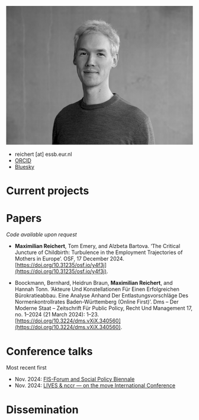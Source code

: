 
![Max](banner.jpg)


- reichert [at] essb.eur.nl
- [ORCID](https://orcid.org/0009-0003-8352-7288) 
- [Bluesky](https://bsky.app/profile/mischewu.bsky.social)

# Current projects


# Papers
*Code available upon request*

- **Maximilian Reichert**, Tom Emery, and Alzbeta Bartova. ‘The Critical Juncture of Childbirth: Turbulence in the Employment Trajectories of Mothers in Europe’. OSF, 17 December 2024. [https://doi.org/10.31235/osf.io/y4f3j](https://doi.org/10.31235/osf.io/y4f3j).

- Boockmann, Bernhard, Heidrun Braun, **Maximilian Reichert**, and Hannah Tonn. ‘Akteure Und Konstellationen Für Einen Erfolgreichen Bürokratieabbau. Eine Analyse Anhand Der Entlastungsvorschläge Des Normenkontrollrates Baden-Württemberg (Online First)’. Dms – Der Moderne Staat – Zeitschrift Für Public Policy, Recht Und Management 17, no. 1–2024 (21 March 2024): 1–23. [https://doi.org/10.3224/dms.vXiX.340560](https://doi.org/10.3224/dms.vXiX.340560).

# Conference talks
Most recent first

- Nov. 2024: [FIS-Forum and Social Policy Biennale](https://difis.org/api/boxfiledownload/542&ved=2ahUKEwjwnNeriP2KAxWpBNsEHZa0AjAQFnoECBgQAQ&usg=AOvVaw0dGqp08qbfpKgLNdbURBbn)
- Nov. 2024: [LIVES & nccr — on the move
International Conference](https://)


# Dissemination

